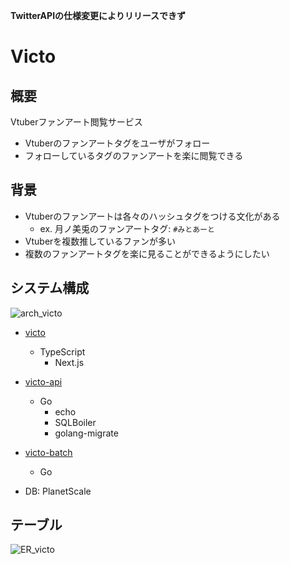 **TwitterAPIの仕様変更によりリリースできず**

# Victo

## 概要

Vtuberファンアート閲覧サービス

- Vtuberのファンアートタグをユーザがフォロー
- フォローしているタグのファンアートを楽に閲覧できる

## 背景

- Vtuberのファンアートは各々のハッシュタグをつける文化がある
  - ex. 月ノ美兎のファンアートタグ: `#みとあーと`
- Vtuberを複数推しているファンが多い
- 複数のファンアートタグを楽に見ることができるようにしたい


## システム構成

![arch_victo](https://github.com/tmp-friends/victo/assets/52572364/48028435-f209-439f-9a1c-5bce3a70597e)

- [victo](https://github.com/tmp-friends/victo)
  - TypeScript
    - Next.js
- [victo-api](https://github.com/tmp-friends/victo-api)
  - Go
    - echo
    - SQLBoiler
    - golang-migrate
- [victo-batch](https://github.com/tmp-friends/victo-batch)
  - Go

- DB: PlanetScale


## テーブル

![ER_victo](https://github.com/tmp-friends/victo/assets/52572364/0cf0dd0e-f1a2-4785-8adc-c1db46087e28)
